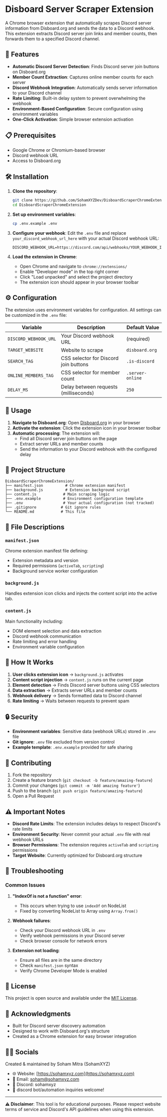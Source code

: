 # Disboard Server Scraper Extension

A Chrome browser extension that automatically scrapes Discord server information from Disboard.org and sends the data to a Discord webhook. This extension extracts Discord server join links and member counts, then forwards them to a specified Discord channel.

## 🚀 Features

- **Automatic Discord Server Detection**: Finds Discord server join buttons on Disboard.org
- **Member Count Extraction**: Captures online member counts for each server
- **Discord Webhook Integration**: Automatically sends server information to your Discord channel
- **Rate Limiting**: Built-in delay system to prevent overwhelming the webhook
- **Environment-Based Configuration**: Secure configuration using environment variables
- **One-Click Activation**: Simple browser extension activation

## 📋 Prerequisites

- Google Chrome or Chromium-based browser
- Discord webhook URL
- Access to Disboard.org

## 🛠️ Installation

1. **Clone the repository**:

   ```bash
   git clone https://github.com/SohamXYZDev/DisboardScraperChromeExtension.git
   cd DisboardScraperChromeExtension
   ```

2. **Set up environment variables**:

   ```bash
   cp .env.example .env
   ```

3. **Configure your webhook**:
   Edit the `.env` file and replace `your_discord_webhook_url_here` with your actual Discord webhook URL:

   ```env
   DISCORD_WEBHOOK_URL=https://discord.com/api/webhooks/YOUR_WEBHOOK_ID/YOUR_WEBHOOK_TOKEN
   ```

4. **Load the extension in Chrome**:
   - Open Chrome and navigate to `chrome://extensions/`
   - Enable "Developer mode" in the top right corner
   - Click "Load unpacked" and select the project directory
   - The extension icon should appear in your browser toolbar

## ⚙️ Configuration

The extension uses environment variables for configuration. All settings can be customized in the `.env` file:

| Variable              | Description                           | Default Value    |
| --------------------- | ------------------------------------- | ---------------- |
| `DISCORD_WEBHOOK_URL` | Your Discord webhook URL              | (required)       |
| `TARGET_WEBSITE`      | Website to scrape                     | `disboard.org`   |
| `SEARCH_TAG`          | CSS selector for Discord join buttons | `.is-discord`    |
| `ONLINE_MEMBERS_TAG`  | CSS selector for member count         | `.server-online` |
| `DELAY_MS`            | Delay between requests (milliseconds) | `250`            |

## 🎯 Usage

1. **Navigate to Disboard.org**: Open [Disboard.org](https://disboard.org) in your browser
2. **Activate the extension**: Click the extension icon in your browser toolbar
3. **Automatic processing**: The extension will:
   - Find all Discord server join buttons on the page
   - Extract server URLs and member counts
   - Send the information to your Discord webhook with the configured delay

## 📁 Project Structure

```
DisboardScraperChromeExtension/
├── manifest.json          # Chrome extension manifest
├── background.js          # Extension background script
├── content.js            # Main scraping logic
├── .env.example          # Environment configuration template
├── .env                  # Your actual configuration (not tracked)
├── .gitignore           # Git ignore rules
└── README.md            # This file
```

## 🔧 File Descriptions

### `manifest.json`

Chrome extension manifest file defining:

- Extension metadata and version
- Required permissions (`activeTab`, `scripting`)
- Background service worker configuration

### `background.js`

Handles extension icon clicks and injects the content script into the active tab.

### `content.js`

Main functionality including:

- DOM element selection and data extraction
- Discord webhook communication
- Rate limiting and error handling
- Environment variable configuration

## 🚦 How It Works

1. **User clicks extension icon** → `background.js` activates
2. **Content script injection** → `content.js` runs on the current page
3. **Element detection** → Finds Discord server buttons using CSS selectors
4. **Data extraction** → Extracts server URLs and member counts
5. **Webhook delivery** → Sends formatted data to Discord channel
6. **Rate limiting** → Waits between requests to prevent spam

## 🔒 Security

- **Environment variables**: Sensitive data (webhook URLs) stored in `.env` file
- **Git ignore**: `.env` file excluded from version control
- **Example template**: `.env.example` provided for safe sharing

## 🤝 Contributing

1. Fork the repository
2. Create a feature branch (`git checkout -b feature/amazing-feature`)
3. Commit your changes (`git commit -m 'Add amazing feature'`)
4. Push to the branch (`git push origin feature/amazing-feature`)
5. Open a Pull Request

## ⚠️ Important Notes

- **Discord Rate Limits**: The extension includes delays to respect Discord's rate limits
- **Environment Security**: Never commit your actual `.env` file with real webhook URLs
- **Browser Permissions**: The extension requires `activeTab` and `scripting` permissions
- **Target Website**: Currently optimized for Disboard.org structure

## 🐛 Troubleshooting

### Common Issues

1. **"IndexOf is not a function" error**:

   - This occurs when trying to use `indexOf` on NodeList
   - Fixed by converting NodeList to Array using `Array.from()`

2. **Webhook failures**:

   - Check your Discord webhook URL in `.env`
   - Verify webhook permissions in your Discord server
   - Check browser console for network errors

3. **Extension not loading**:
   - Ensure all files are in the same directory
   - Check `manifest.json` syntax
   - Verify Chrome Developer Mode is enabled

## 📄 License

This project is open source and available under the [MIT License](LICENSE).

## 🙏 Acknowledgments

- Built for Discord server discovery automation
- Designed to work with Disboard.org's structure
- Created as a Chrome extension for easy browser integration

## 👨‍💻 Socials

Created & maintained by Soham Mitra (SohamXYZ)

- 🌐 Website: [https://sohamxyz.com](https://sohamxyz.com)
- 📧 Email: soham@sohamxyz.com
- 💬 Discord: sohamxyz
- 🧠 discord bot/automation inquiries welcome!

---

**⚠️ Disclaimer**: This tool is for educational purposes. Please respect website terms of service and Discord's API guidelines when using this extension.
